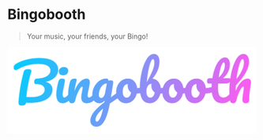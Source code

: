 # Bingobooth
> Your music, your friends, your Bingo!

![bingobooth](bingobooth-web/src/assets/bingobooth.svg)